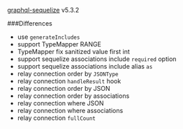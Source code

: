 [graphql-sequelize](https://github.com/mickhansen/graphql-sequelize) v5.3.2

###Differences
- use `generateIncludes`
- support TypeMapper RANGE
- TypeMapper fix sanitized value first int
- support sequelize associations include `required` option
- support sequelize associations include alias `as`
- relay connection order by `JSONType`
- relay connection `handleResult` hook
- relay connection order by JSON
- relay connection order by associations
- relay connection where JSON
- relay connection where associations
- relay connection `fullCount`
